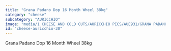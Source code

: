 ```yaml
---
title: "Grana Padano Dop 16 Month Wheel 38kg"
category: "cheese"
subcategory: "AURICCHIO"
image: "media/1 CHEESE AND COLD CUTS/AURICCHIO PICS/AUE931/GRANA PADANO DOP 16 month - wheel 38kg.jpg"
id: "cheese-auricchio-30"
---
```


Grana Padano Dop 16 Month Wheel 38kg
